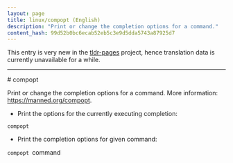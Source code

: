 ```yaml
---
layout: page
title: linux/compopt (English)
description: "Print or change the completion options for a command."
content_hash: 99d52b0bc6ecab52eb5c3e9d5dda5743a87925d7
---
```


This entry is very new in the [tldr-pages](https://github.com/tldr-pages/tldr) project, hence translation data is currently unavailable for a while.

<hr># compopt

Print or change the completion options for a command.
More information: <https://manned.org/compopt>.

- Print the options for the currently executing completion:

`compopt`

- Print the completion options for given command:

`compopt `<span class="tldr-var badge badge-pill bg-dark-lm bg-white-dm text-white-lm text-dark-dm font-weight-bold">command</span>
